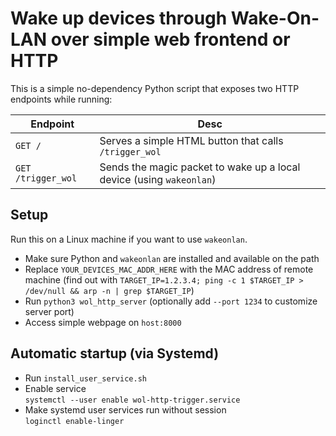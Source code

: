 # Wake up devices through Wake-On-LAN over simple web frontend or HTTP
This is a simple no-dependency Python script that exposes two HTTP endpoints while running:

| Endpoint | Desc |
| -------- | ----- |
| `GET /` | Serves a simple HTML button that calls `/trigger_wol` |
| `GET /trigger_wol` | Sends the magic packet to wake up a local device (using `wakeonlan`) |

## Setup
Run this on a Linux machine if you want to use `wakeonlan`.
- Make sure Python and `wakeonlan` are installed and available on the path
- Replace `YOUR_DEVICES_MAC_ADDR_HERE` with the MAC address of remote machine (find out with `TARGET_IP=1.2.3.4; ping -c 1 $TARGET_IP > /dev/null && arp -n | grep $TARGET_IP`)
- Run `python3 wol_http_server` (optionally add `--port 1234` to customize server port)
- Access simple webpage on `host:8000`

## Automatic startup (via Systemd)
- Run `install_user_service.sh`
- Enable service\
  `systemctl --user enable wol-http-trigger.service`
- Make systemd user services run without session\
  `loginctl enable-linger`
